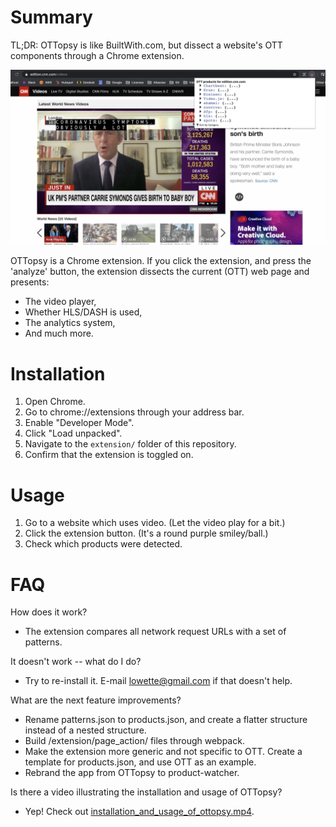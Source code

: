 # Summary
TL;DR: OTTopsy is like BuiltWith.com, but dissect a website's OTT components through a Chrome extension.

![alt text](preview.png "Preview of OTTopsy")

OTTopsy is a Chrome extension. If you click the extension, and press the 'analyze' button,
the extension dissects the current (OTT) web page and presents:
- The video player,
- Whether HLS/DASH is used,
- The analytics system,
- And much more.

# Installation
1. Open Chrome.
2. Go to chrome://extensions through your address bar.
3. Enable "Developer Mode".
4. Click "Load unpacked".
5. Navigate to the `extension/` folder of this repository.
6. Confirm that the extension is toggled on.

# Usage
1. Go to a website which uses video. (Let the video play for a bit.)
2. Click the extension button. (It's a round purple smiley/ball.)
3. Check which products were detected.

# FAQ
How does it work?
- The extension compares all network request URLs with a set of patterns.

It doesn't work -- what do I do?
- Try to re-install it. E-mail lowette@gmail.com if that doesn't help.

What are the next feature improvements?
- Rename patterns.json to products.json, and create a flatter structure instead of a nested structure.
- Build /extension/page_action/ files through webpack.
- Make the extension more generic and not specific to OTT.
Create a template for products.json, and use OTT as an example.
- Rebrand the app from OTTopsy to product-watcher.
 
 Is there a video illustrating the installation and usage of OTTopsy?
 * Yep! Check out [installation_and_usage_of_ottopsy.mp4](installation_and_usage_of_ottopsy.mp4).